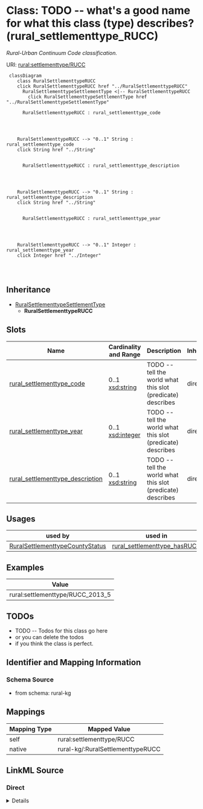 

# Class: TODO -- what's a good name for what this class (type) describes? (rural_settlementtype_RUCC)


_Rural-Urban Continuum Code classification._





URI: [rural:settlementtype/RUCC](http://sail.ua.edu/ruralkg/settlementtype/RUCC)






```mermaid
 classDiagram
    class RuralSettlementtypeRUCC
    click RuralSettlementtypeRUCC href "../RuralSettlementtypeRUCC"
      RuralSettlementtypeSettlementType <|-- RuralSettlementtypeRUCC
        click RuralSettlementtypeSettlementType href "../RuralSettlementtypeSettlementType"
      
      RuralSettlementtypeRUCC : rural_settlementtype_code
        
          
    
    
    RuralSettlementtypeRUCC --> "0..1" String : rural_settlementtype_code
    click String href "../String"

        
      RuralSettlementtypeRUCC : rural_settlementtype_description
        
          
    
    
    RuralSettlementtypeRUCC --> "0..1" String : rural_settlementtype_description
    click String href "../String"

        
      RuralSettlementtypeRUCC : rural_settlementtype_year
        
          
    
    
    RuralSettlementtypeRUCC --> "0..1" Integer : rural_settlementtype_year
    click Integer href "../Integer"

        
      
```





## Inheritance
* [RuralSettlementtypeSettlementType](../classes/RuralSettlementtypeSettlementType.md)
    * **RuralSettlementtypeRUCC**



## Slots

| Name | Cardinality and Range | Description | Inheritance |
| ---  | --- | --- | --- |
| [rural_settlementtype_code](../slots/rural_settlementtype_code.md) | 0..1 <br/> [xsd:string](http://www.w3.org/2001/XMLSchema#string) | TODO -- tell the world what this slot (predicate) describes | direct |
| [rural_settlementtype_year](../slots/rural_settlementtype_year.md) | 0..1 <br/> [xsd:integer](http://www.w3.org/2001/XMLSchema#integer) | TODO -- tell the world what this slot (predicate) describes | direct |
| [rural_settlementtype_description](../slots/rural_settlementtype_description.md) | 0..1 <br/> [xsd:string](http://www.w3.org/2001/XMLSchema#string) | TODO -- tell the world what this slot (predicate) describes | direct |





## Usages

| used by | used in | type | used |
| ---  | --- | --- | --- |
| [RuralSettlementtypeCountyStatus](../classes/RuralSettlementtypeCountyStatus.md) | [rural_settlementtype_hasRUCC](../slots/rural_settlementtype_hasRUCC.md) | range | [RuralSettlementtypeRUCC](../classes/RuralSettlementtypeRUCC.md) |







## Examples

| Value |
| --- |
| rural:settlementtype/RUCC_2013_5 |

## TODOs

* TODO -- Todos for this class go here
* or you can delete the todos
* if you think the class is perfect.

## Identifier and Mapping Information







### Schema Source


* from schema: rural-kg




## Mappings

| Mapping Type | Mapped Value |
| ---  | ---  |
| self | rural:settlementtype/RUCC |
| native | rural-kg/:RuralSettlementtypeRUCC |







## LinkML Source

<!-- TODO: investigate https://stackoverflow.com/questions/37606292/how-to-create-tabbed-code-blocks-in-mkdocs-or-sphinx -->

### Direct

<details>
```yaml
name: rural_settlementtype_RUCC
description: Rural-Urban Continuum Code classification.
title: TODO -- what's a good name for what this class (type) describes?
todos:
- TODO -- Todos for this class go here
- or you can delete the todos
- if you think the class is perfect.
notes:
- There are 10 instances of this class.
examples:
- value: rural:settlementtype/RUCC_2013_5
from_schema: rural-kg
is_a: rural_settlementtype_SettlementType
slots:
- rural_settlementtype_code
- rural_settlementtype_year
- rural_settlementtype_description
class_uri: rural:settlementtype/RUCC

```
</details>

### Induced

<details>
```yaml
name: rural_settlementtype_RUCC
description: Rural-Urban Continuum Code classification.
title: TODO -- what's a good name for what this class (type) describes?
todos:
- TODO -- Todos for this class go here
- or you can delete the todos
- if you think the class is perfect.
notes:
- There are 10 instances of this class.
examples:
- value: rural:settlementtype/RUCC_2013_5
from_schema: rural-kg
is_a: rural_settlementtype_SettlementType
attributes:
  rural_settlementtype_code:
    name: rural_settlementtype_code
    description: TODO -- tell the world what this slot (predicate) describes.
    todos:
    - TODO -- Todos for this slot go here
    - or you can delete the todos
    - if you think the class is perfect.
    comments:
    - 10 occurrences with subject type rural_settlementtype_RUCC and object type string.
    examples:
    - value: rural:settlementtype/RUCC_2013_9 rural:settlementtype/code 9
    from_schema: rural-kg
    rank: 1000
    slot_uri: rural:settlementtype/code
    alias: rural_settlementtype_code
    owner: rural_settlementtype_RUCC
    domain_of:
    - rural_settlementtype_RUCC
    range: string
  rural_settlementtype_year:
    name: rural_settlementtype_year
    description: TODO -- tell the world what this slot (predicate) describes.
    todos:
    - TODO -- Todos for this slot go here
    - or you can delete the todos
    - if you think the class is perfect.
    comments:
    - 3234 occurrences with subject type rural_settlementtype_CountyStatus and object
      type integer.
    - 10 occurrences with subject type rural_settlementtype_RUCC and object type integer.
    examples:
    - value: rural:settlementtype/CountyStatus_46019_2013 rural:settlementtype/year
        2013
    - value: rural:settlementtype/RUCC_2013_5 rural:settlementtype/year 2013
    from_schema: rural-kg
    rank: 1000
    slot_uri: rural:settlementtype/year
    alias: rural_settlementtype_year
    owner: rural_settlementtype_RUCC
    domain_of:
    - rural_settlementtype_CountyStatus
    - rural_settlementtype_RUCC
    range: integer
  rural_settlementtype_description:
    name: rural_settlementtype_description
    description: TODO -- tell the world what this slot (predicate) describes.
    todos:
    - TODO -- Todos for this slot go here
    - or you can delete the todos
    - if you think the class is perfect.
    comments:
    - 10 occurrences with subject type rural_settlementtype_RUCC and object type string.
    examples:
    - value: rural:settlementtype/RUCC_2013_9 rural:settlementtype/description Nonmetro
        - Completely rural or less than 2,500 urban population, not adjacent to a
        metro area
    from_schema: rural-kg
    rank: 1000
    slot_uri: rural:settlementtype/description
    alias: rural_settlementtype_description
    owner: rural_settlementtype_RUCC
    domain_of:
    - rural_settlementtype_RUCC
    range: string
class_uri: rural:settlementtype/RUCC

```
</details>